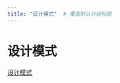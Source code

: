 ```yaml
---
title: "设计模式"  # 覆盖默认分组标题
---
```


# 设计模式
[设计模式](https://www.runoob.com/design-pattern/design-pattern-tutorial.html)